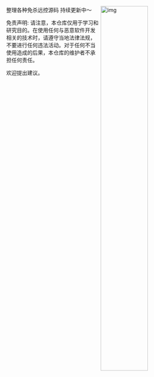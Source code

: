 整理各种免杀远控源码
持续更新中～
<img align="right" alt="img" src="https://github.com/Logkiss/Rat-winos4.0-gh0st/blob/master/%E9%93%B6%E7%8B%90Winos/winos.png" width="50%" height="auto" /> 












免责声明: 请注意，本仓库仅用于学习和研究目的。在使用任何与恶意软件开发相关的技术时，请遵守当地法律法规，不要进行任何违法活动。对于任何不当使用造成的后果，本仓库的维护者不承担任何责任。

欢迎提出建议。
